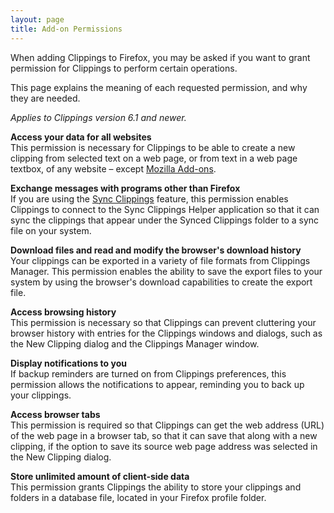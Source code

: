 ```yaml
---
layout: page
title: Add-on Permissions
---
```


When adding Clippings to Firefox, you may be asked if you want to grant permission for Clippings to perform certain operations.

This page explains the meaning of each requested permission, and why they are needed.

_Applies to Clippings version 6.1 and newer._


**Access your data for all websites**  
This permission is necessary for Clippings to be able to create a new clipping from selected text on a web page, or from text in a web page textbox, of any website – except [Mozilla Add-ons](https://addons.mozilla.org/).

**Exchange messages with programs other than Firefox**  
    If you are using the [Sync Clippings](https://aecreations.sourceforge.io/clippings/sync.php) feature, this permission enables Clippings to connect to the Sync Clippings Helper application so that it can sync the clippings that appear under the Synced Clippings folder to a sync file on your system.

**Download files and read and modify the browser's download history**  
    Your clippings can be exported in a variety of file formats from Clippings Manager. This permission enables the ability to save the export files to your system by using the browser's download capabilities to create the export file.

**Access browsing history**  
    This permission is necessary so that Clippings can prevent cluttering your browser history with entries for the Clippings windows and dialogs, such as the New Clipping dialog and the Clippings Manager window.

**Display notifications to you**  
    If backup reminders are turned on from Clippings preferences, this permission allows the notifications to appear, reminding you to back up your clippings.

**Access browser tabs**  
    This permission is required so that Clippings can get the web address (URL) of the web page in a browser tab, so that it can save that along with a new clipping, if the option to save its source web page address was selected in the New Clipping dialog.

**Store unlimited amount of client-side data**  
    This permission grants Clippings the ability to store your clippings and folders in a database file, located in your Firefox profile folder.
